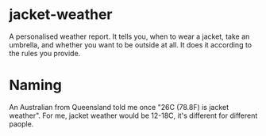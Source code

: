 # jacket-weather

A personalised weather report. It tells you, when to wear a jacket, take an umbrella, and whether you want to be outside at all.
It does it according to the rules you provide.

# Naming

An Australian from Queensland told me once "26C (78.8F) is jacket weather". For me, jacket weather would be 12-18C, it's different for different paople.
